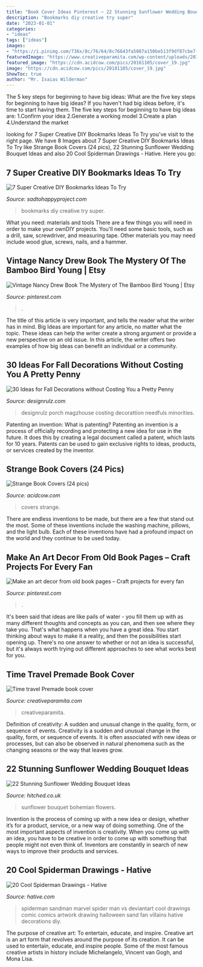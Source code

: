 ```yaml
---
title: "Book Cover Ideas Pinterest ~ 22 Stunning Sunflower Wedding Bouquet Ideas"
description: "Bookmarks diy creative try super"
date: "2023-01-01"
categories:
- "ideas"
tags: ["ideas"]
images:
- "https://i.pinimg.com/736x/8c/76/64/8c76643fa5087a150be513f9df87cbe7--nancy-drew-books-the-mystery.jpg"
featuredImage: "https://www.creativeparamita.com/wp-content/uploads/2019/04/time-travel-442x705.jpg"
featured_image: "https://cdn.acidcow.com/pics/20181105/cover_19.jpg"
image: "https://cdn.acidcow.com/pics/20181105/cover_19.jpg"
ShowToc: true
author: "Mr. Isaias Wilderman"
---
```



The 5 key steps for beginning to have big ideas: What are the five key steps for beginning to have big ideas?
If you haven't had big ideas before, it's time to start having them. The five key steps for beginning to have big ideas are: 1.Confirm your idea 2.Generate a working model 3.Create a plan 4.Understand the market 
	

		
looking for 7 Super Creative DIY Bookmarks Ideas To Try you've visit to the right page. We have 8 Images about 7 Super Creative DIY Bookmarks Ideas To Try like Strange Book Covers (24 pics), 22 Stunning Sunflower Wedding Bouquet Ideas and also 20 Cool Spiderman Drawings - Hative. Here you go:
		
    
## 7 Super Creative DIY Bookmarks Ideas To Try

<img loading=lazy src="https://sadtohappyproject.com/wp-content/uploads/2015/10/Creative-DIY-Bookmarks-Ideas6-300x400.jpg" onerror="this.onerror=null;this.src='https://tse4.mm.bing.net/th?id=OIP.438DwQNq4g384KEx3phO_gAAAA&amp;pid=15.1';" alt="7 Super Creative DIY Bookmarks Ideas To Try">

_Source: sadtohappyproject.com_

>bookmarks diy creative try super. 

	

What you need: materials and tools
There are a few things you will need in order to make your ownDIY projects. You'll need some basic tools, such as a drill, saw, screwdriver, and measuring tape. Other materials you may need include wood glue, screws, nails, and a hammer.

    
## Vintage Nancy Drew Book The Mystery Of The Bamboo Bird Young | Etsy

<img loading=lazy src="https://i.pinimg.com/736x/8c/76/64/8c76643fa5087a150be513f9df87cbe7--nancy-drew-books-the-mystery.jpg" onerror="this.onerror=null;this.src='https://tse1.mm.bing.net/th?id=OIP.q6CtwzIeTAhsEZ_uzpZdKAHaJ4&amp;pid=15.1';" alt="Vintage Nancy Drew Book The Mystery of The Bamboo Bird Young | Etsy">

_Source: pinterest.com_

>. 

	

The title of this article is very important, and tells the reader what the writer has in mind.
Big Ideas are important for any article, no matter what the topic. These ideas can help the writer create a strong argument or provide a new perspective on an old issue. In this article, the writer offers two examples of how big ideas can benefit an individual or a community.

    
## 30 Ideas For Fall Decorations Without Costing You A Pretty Penny

<img loading=lazy src="https://cdn.designrulz.com/wp-content/uploads/2016/10/fall-decorattion-designrulz-21.jpg" onerror="this.onerror=null;this.src='https://tse4.mm.bing.net/th?id=OIP.bA72hTjZNYmfynKVItoZJAHaJ4&amp;pid=15.1';" alt="30 Ideas for Fall Decorations without Costing You a Pretty Penny">

_Source: designrulz.com_

>designrulz porch magzhouse costing decorattion needfuls minorities. 

	

Patenting an invention: What is patenting?
Patenting an invention is a process of officially recording and protecting a new idea for use in the future. It does this by creating a legal document called a patent, which lasts for 10 years. Patents can be used to gain exclusive rights to ideas, products, or services created by the inventor.

    
## Strange Book Covers (24 Pics)

<img loading=lazy src="https://cdn.acidcow.com/pics/20181105/cover_19.jpg" onerror="this.onerror=null;this.src='https://tse2.mm.bing.net/th?id=OIP.2MZesscFM1ZwE050e4srugHaKI&amp;pid=15.1';" alt="Strange Book Covers (24 pics)">

_Source: acidcow.com_

>covers strange. 

	

There are endless inventions to be made, but there are a few that stand out the most. Some of these inventions include the washing machine, pillows, and the light bulb. Each of these inventions have had a profound impact on the world and they continue to be used today.

    
## Make An Art Decor From Old Book Pages – Craft Projects For Every Fan

<img loading=lazy src="https://i.pinimg.com/736x/30/28/ad/3028ad2a5d50377b071eeec4463b43fd.jpg" onerror="this.onerror=null;this.src='https://tse4.mm.bing.net/th?id=OIP.lxsUu6MCYYTXIEQ0BGAU_QHaLH&amp;pid=15.1';" alt="Make an art decor from old book pages – Craft projects for every fan">

_Source: pinterest.com_

>. 

	

It's been said that ideas are like pails of water - you fill them up with as many different thoughts and concepts as you can, and then see where they take you. That's what happens when you have a great idea. You start thinking about ways to make it a reality, and then the possibilities start opening up. There's no one answer to whether or not an idea is successful, but it's always worth trying out different approaches to see what works best for you.

    
## Time Travel Premade Book Cover

<img loading=lazy src="https://www.creativeparamita.com/wp-content/uploads/2019/04/time-travel-442x705.jpg" onerror="this.onerror=null;this.src='https://tse4.mm.bing.net/th?id=OIP.jN2NSNxrKCI_PXoNPhWttAAAAA&amp;pid=15.1';" alt="Time travel Premade book cover">

_Source: creativeparamita.com_

>creativeparamita. 

	

Definition of creativity: A sudden and unusual change in the quality, form, or sequence of events.
Creativity is a sudden and unusual change in the quality, form, or sequence of events. It is often associated with new ideas or processes, but can also be observed in natural phenomena such as the changing seasons or the way that leaves grow.

    
## 22 Stunning Sunflower Wedding Bouquet Ideas

<img loading=lazy src="https://cdn0.hitched.co.uk/articles/images/9/9/9/7/img_67999/bohemian.jpg" onerror="this.onerror=null;this.src='https://tse3.mm.bing.net/th?id=OIP._fFSkRn2C1gX8EF4p2PUvgHaLH&amp;pid=15.1';" alt="22 Stunning Sunflower Wedding Bouquet Ideas">

_Source: hitched.co.uk_

>sunflower bouquet bohemian flowers. 

	

Invention is the process of coming up with a new idea or design, whether it’s for a product, service, or a new way of doing something. One of the most important aspects of invention is creativity. When you come up with an idea, you have to be creative in order to come up with something that people might not even think of. Inventors are constantly in search of new ways to improve their products and services.

    
## 20 Cool Spiderman Drawings - Hative

<img loading=lazy src="https://hative.com/wp-content/uploads/2014/07/spiderman-drawings/10-spiderman-drawings.jpg" onerror="this.onerror=null;this.src='https://tse2.mm.bing.net/th?id=OIP.FZw-3YfbV509bX-MAGQLowHaLG&amp;pid=15.1';" alt="20 Cool Spiderman Drawings - Hative">

_Source: hative.com_

>spiderman sandman marvel spider man vs deviantart cool drawings comic comics artwork drawing halloween sand fan villains hative decorations diy. 

	

The purpose of creative art: To entertain, educate, and inspire.
Creative art is an art form that revolves around the purpose of its creation. It can be used to entertain, educate, and inspire people. Some of the most famous creative artists in history include Michelangelo, Vincent van Gogh, and Mona Lisa.

